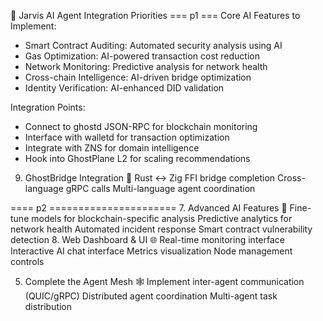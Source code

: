   🤖 Jarvis AI Agent Integration Priorities
=== p1 ===
  Core AI Features to Implement:
  - Smart Contract Auditing: Automated security analysis using AI
  - Gas Optimization: AI-powered transaction cost reduction
  - Network Monitoring: Predictive analysis for network health
  - Cross-chain Intelligence: AI-driven bridge optimization
  - Identity Verification: AI-enhanced DID validation

  Integration Points:
  - Connect to ghostd JSON-RPC for blockchain monitoring
  - Interface with walletd for transaction optimization
  - Integrate with ZNS for domain intelligence
  - Hook into GhostPlane L2 for scaling recommendations

9. GhostBridge Integration 🌉
Rust ↔ Zig FFI bridge completion
Cross-language gRPC calls
Multi-language agent coordination

==== p2 ======================
7. Advanced AI Features 🧠
Fine-tune models for blockchain-specific analysis
Predictive analytics for network health
Automated incident response
Smart contract vulnerability detection
8. Web Dashboard & UI 🌐
Real-time monitoring interface
Interactive AI chat interface
Metrics visualization
Node management controls

5. Complete the Agent Mesh 🕸️
Implement inter-agent communication (QUIC/gRPC)
Distributed agent coordination
Multi-agent task distribution
